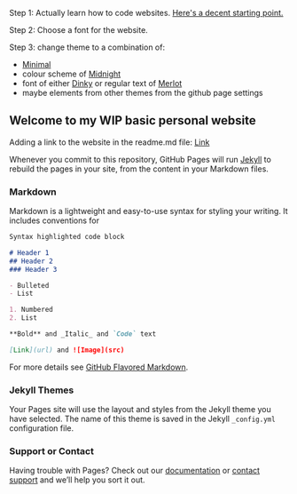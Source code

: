 Step 1: Actually learn how to code websites. [Here's a decent starting point.](https://www.khanacademy.org/computing/computer-programming/html-css)

Step 2: Choose a font for the website.

Step 3: change theme to a combination of:
- [Minimal](https://pages-themes.github.io/minimal/)
- colour scheme of [Midnight](https://pages-themes.github.io/midnight/)
- font of either [Dinky](https://pages-themes.github.io/dinky/) or regular text of [Merlot](https://pages-themes.github.io/merlot/)
- maybe elements from other themes from the github page settings

## Welcome to my WIP basic personal website

Adding a link to the website in the readme.md file: [Link](https://anistuffs.github.io/)

Whenever you commit to this repository, GitHub Pages will run [Jekyll](https://jekyllrb.com/) to rebuild the pages in your site, from the content in your Markdown files.

### Markdown

Markdown is a lightweight and easy-to-use syntax for styling your writing. It includes conventions for

```markdown
Syntax highlighted code block

# Header 1
## Header 2
### Header 3

- Bulleted
- List

1. Numbered
2. List

**Bold** and _Italic_ and `Code` text

[Link](url) and ![Image](src)
```

For more details see [GitHub Flavored Markdown](https://guides.github.com/features/mastering-markdown/).

### Jekyll Themes

Your Pages site will use the layout and styles from the Jekyll theme you have selected. The name of this theme is saved in the Jekyll `_config.yml` configuration file.

### Support or Contact

Having trouble with Pages? Check out our [documentation](https://help.github.com/categories/github-pages-basics/) or [contact support](https://github.com/contact) and we’ll help you sort it out.
